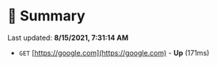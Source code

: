 # 📖 Summary
Last updated: **8/15/2021, 7:31:14 AM**

- `GET` [https://google.com](https://google.com) - **Up** (171ms)
